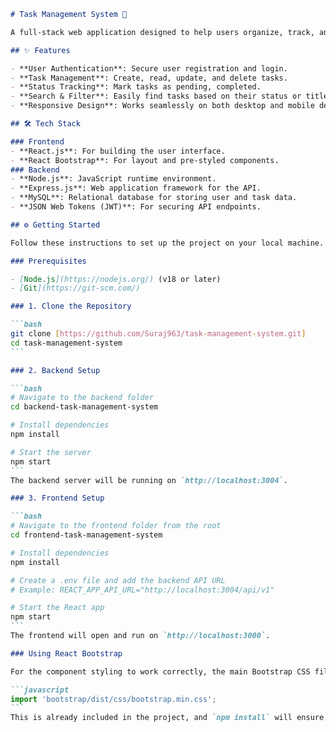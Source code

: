 ````markdown
# Task Management System 🚀

A full-stack web application designed to help users organize, track, and manage their daily tasks efficiently.

## ✨ Features

- **User Authentication**: Secure user registration and login.
- **Task Management**: Create, read, update, and delete tasks.
- **Status Tracking**: Mark tasks as pending, completed.
- **Search & Filter**: Easily find tasks based on their status or title.
- **Responsive Design**: Works seamlessly on both desktop and mobile devices.

## 🛠️ Tech Stack

### Frontend
- **React.js**: For building the user interface.
- **React Bootstrap**: For layout and pre-styled components.
### Backend
- **Node.js**: JavaScript runtime environment.
- **Express.js**: Web application framework for the API.
- **MySQL**: Relational database for storing user and task data.
- **JSON Web Tokens (JWT)**: For securing API endpoints.

## ⚙️ Getting Started

Follow these instructions to set up the project on your local machine.

### Prerequisites

- [Node.js](https://nodejs.org/) (v18 or later)
- [Git](https://git-scm.com/)

### 1. Clone the Repository

```bash
git clone [https://github.com/Suraj963/task-management-system.git]
cd task-management-system
```

### 2. Backend Setup

```bash
# Navigate to the backend folder
cd backend-task-management-system

# Install dependencies
npm install

# Start the server
npm start
```
The backend server will be running on `http://localhost:3004`.

### 3. Frontend Setup

```bash
# Navigate to the frontend folder from the root
cd frontend-task-management-system

# Install dependencies
npm install

# Create a .env file and add the backend API URL
# Example: REACT_APP_API_URL="http://localhost:3004/api/v1"

# Start the React app
npm start
```
The frontend will open and run on `http://localhost:3000`.

### Using React Bootstrap

For the component styling to work correctly, the main Bootstrap CSS file must be imported. Make sure the following line is present at the top of your `src/index.js` or `src/App.js` file:

```javascript
import 'bootstrap/dist/css/bootstrap.min.css';
```
This is already included in the project, and `npm install` will ensure it's available.

````
